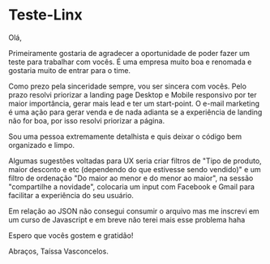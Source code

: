# Teste-Linx

Olá, 

Primeiramente gostaria de agradecer a oportunidade de poder fazer um teste para trabalhar com vocês. É uma empresa muito boa e renomada e gostaria muito de entrar para o time. 

Como prezo pela sinceridade sempre, vou ser sincera com vocês. Pelo prazo resolvi priorizar a landing page Desktop e Mobile responsivo por ter maior importância, gerar mais lead e ter um start-point. O e-mail marketing é uma ação para gerar venda e de nada adianta se a experiência de landing não for boa, por isso resolvi priorizar a página. 

Sou uma pessoa extremamente detalhista e quis deixar o código bem organizado e limpo.

Algumas sugestões voltadas para UX seria criar filtros de "Tipo de produto, maior desconto e etc (dependendo do que estivesse sendo vendido)" e um filtro de ordenação "Do maior ao menor e do menor ao maior", na sessão "compartilhe a novidade", colocaria um input com Facebook e Gmail para facilitar a experiência do seu usuário. 

Em relação ao JSON não consegui consumir o arquivo mas me inscrevi em um curso de Javascript e em breve não terei mais esse problema haha 

Espero que vocês gostem e gratidão!

Abraços,
Taíssa Vasconcelos.